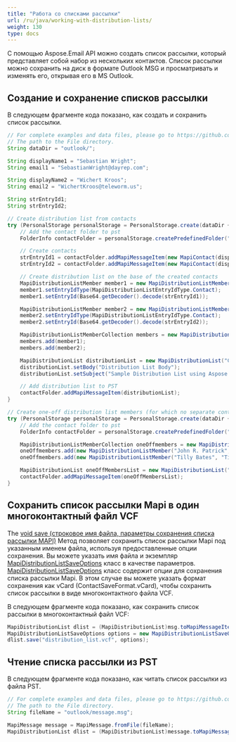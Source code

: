 ```yaml
---
title: "Работа со списками рассылки"
url: /ru/java/working-with-distribution-lists/
weight: 130
type: docs
---
```



С помощью Aspose.Email API можно создать список рассылки, который представляет собой набор из нескольких контактов. Список рассылки можно сохранить на диск в формате Outlook MSG и просматривать и изменять его, открывая его в MS Outlook.

## **Создание и сохранение списков рассылки**

В следующем фрагменте кода показано, как создать и сохранить список рассылки.

~~~Java
// For complete examples and data files, please go to https://github.com/aspose-email/Aspose.Email-for-Java
// The path to the File directory.
String dataDir = "outlook/";

String displayName1 = "Sebastian Wright";
String email1 = "SebastianWright@dayrep.com";

String displayName2 = "Wichert Kroos";
String email2 = "WichertKroos@teleworm.us";

String strEntryId1;
String strEntryId2;

// Create distribution list from contacts
try (PersonalStorage personalStorage = PersonalStorage.create(dataDir + "CreateDistributionListInPST_out.pst", FileFormatVersion.Unicode)) {
    // Add the contact folder to pst
    FolderInfo contactFolder = personalStorage.createPredefinedFolder("Contacts", StandardIpmFolder.Contacts);

    // Create contacts
    strEntryId1 = contactFolder.addMapiMessageItem(new MapiContact(displayName1, email1));
    strEntryId2 = contactFolder.addMapiMessageItem(new MapiContact(displayName2, email2));

    // Create distribution list on the base of the created contacts
    MapiDistributionListMember member1 = new MapiDistributionListMember(displayName1, email1);
    member1.setEntryIdType(MapiDistributionListEntryIdType.Contact);
    member1.setEntryId(Base64.getDecoder().decode(strEntryId1));

    MapiDistributionListMember member2 = new MapiDistributionListMember(displayName2, email2);
    member2.setEntryIdType(MapiDistributionListEntryIdType.Contact);
    member2.setEntryId(Base64.getDecoder().decode(strEntryId2));

    MapiDistributionListMemberCollection members = new MapiDistributionListMemberCollection();
    members.add(member1);
    members.add(member2);

    MapiDistributionList distributionList = new MapiDistributionList("Contact list", members);
    distributionList.setBody("Distribution List Body");
    distributionList.setSubject("Sample Distribution List using Aspose.Email");

    // Add distribution list to PST
    contactFolder.addMapiMessageItem(distributionList);
}

// Create one-off distribution list members (for which no separate contacts were created)
try (PersonalStorage personalStorage = PersonalStorage.create(dataDir + "CreateDistributionListInPST_OneOffmembers_out.pst", FileFormatVersion.Unicode)) {
    // Add the contact folder to pst
    FolderInfo contactFolder = personalStorage.createPredefinedFolder("Contacts", StandardIpmFolder.Contacts);

    MapiDistributionListMemberCollection oneOffmembers = new MapiDistributionListMemberCollection();
    oneOffmembers.add(new MapiDistributionListMember("John R. Patrick", "JohnRPatrick@armyspy.com"));
    oneOffmembers.add(new MapiDistributionListMember("Tilly Bates", "TillyBates@armyspy.com"));

    MapiDistributionList oneOffMembersList = new MapiDistributionList("Simple list", oneOffmembers);
    contactFolder.addMapiMessageItem(oneOffMembersList);
}
~~~

## **Сохранить список рассылки Mapi в один многоконтактный файл VCF**

The [void save (строковое имя файла, параметры сохранения списка рассылки MAPI)](https://reference.aspose.com/email/java/com.aspose.email/mapidistributionlist/#save-java.lang.String-com.aspose.email.MapiDistributionListSaveOptions-) Метод позволяет сохранить список рассылки Mapi под указанным именем файла, используя предоставленные опции сохранения. Вы можете указать имя файла и экземпляр [MapiDistributionListSaveOptions](https://reference.aspose.com/email/java/com.aspose.email/mapidistributionlistsaveoptions/) класс в качестве параметров. [MapiDistributionListSaveOptions](https://reference.aspose.com/email/java/com.aspose.email/mapidistributionlistsaveoptions/) класс содержит опции для сохранения списка рассылки Mapi. В этом случае вы можете указать формат сохранения как vCard (ContactSaveFormat.vCard), чтобы сохранить список рассылки в виде многоконтактного файла VCF.

В следующем фрагменте кода показано, как сохранить список рассылки в многоконтактный файл VCF:

```java
MapiDistributionList dlist = (MapiDistributionList)msg.toMapiMessageItem();
MapiDistributionListSaveOptions options = new MapiDistributionListSaveOptions(ContactSaveFormat.VCard);
dlist.save("distribution_list.vcf", options);
```

## **Чтение списка рассылки из PST**

В следующем фрагменте кода показано, как читать список рассылки из файла PST.

~~~Java
// For complete examples and data files, please go to https://github.com/aspose-email/Aspose.Email-for-Java
// The path to the File directory.
String fileName = "outlook/message.msg";

MapiMessage message = MapiMessage.fromFile(fileName);
MapiDistributionList dlist = (MapiDistributionList)message.toMapiMessageItem();
~~~

